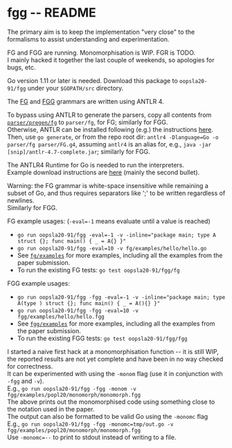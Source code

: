 # fgg -- README

The primary aim is to keep the implementation "very close" to the formalisms
to assist understanding and experimentation.

FG and FGG are running.  Monomorphisation is WIP.  FGR is TODO.  
I mainly hacked it together the last couple of weekends, so apologies for
bugs, etc.

Go version 1.11 or later is needed.  Download this package to `oopsla20-91/fgg` under 
your `$GOPATH/src` directory.

The [FG](https://oopsla20-91/fgg/blob/master/parser/FG.g4) and
[FGG](https://oopsla20-91/fgg/blob/master/parser/FGG.g4) grammars are
written using ANTLR 4.  

To bypass using ANTLR to generate the parsers, copy all contents from
[`parser/pregen/fg`](https://oopsla20-91/fgg/tree/master/parser/pregen/fg)
to `parser/fg`, for FG; similarly for FGG.  
Otherwise, ANTLR can be installed following (e.g.) the instructions
[here](https://blog.gopheracademy.com/advent-2017/parsing-with-antlr4-and-go/).  
Then, use `go generate`, or from the repo root dir: `antlr4 -Dlanguage=Go -o parser/fg parser/FG.g4`,
assuming `antlr4` is an alias for, e.g.,
`java -jar [snip]/antlr-4.7-complete.jar`;
similarly for FGG.

The ANTLR4 Runtime for Go is needed to run the interpreters.  
Example download instructions are
[here](https://github.com/antlr/antlr4/blob/master/doc/go-target.md) (mainly
the second bullet).

Warning: the FG grammar is white-space insensitive while remaining a subset of
Go, and thus requires separators like ';' to be written regardless of
newlines.  
Similarly for FGG.

FG example usages: (`-eval=-1` means evaluate until a value is reached)

- `go run oopsla20-91/fgg -eval=-1 -v -inline="package main; type A struct {}; func main() { _ = A{} }"`
- `go run oopsla20-91/fgg -eval=10 -v fg/examples/hello/hello.go`
- See [`fg/examples`](https://oopsla20-91/fgg/tree/master/fg/examples) for
more examples, including all the examples from the paper submission.
- To run the existing FG tests: `go test oopsla20-91/fgg/fg`

FGG example usages:

- `go run oopsla20-91/fgg -fgg -eval=-1 -v -inline="package main; type A(type ) struct {}; func main() { _ = A(){} }"`
- `go run oopsla20-91/fgg -fgg -eval=10 -v fgg/examples/hello/hello.fgg`
- See [`fgg/examples`](https://oopsla20-91/fgg/tree/master/fgg/examples) for
more examples, including all the examples from the paper submission.
- To run the existing FGG tests: `go test oopsla20-91/fgg/fgg`

I started a naive first hack at a monomorphisation function -- it is still
WIP, the reported results are not yet complete and have been in no way checked
for correctness.  
It can be experimented with using the `-monom` flag (use it in conjunction
with `-fgg` and `-v`).  
E.g., `go run oopsla20-91/fgg -fgg -monom -v fgg/examples/popl20/monomorph/monomorph.fgg`  
The above prints out the monomorphised code using something close to the
notation used in the paper.  
The output can also be formatted to be valid Go using the `-monomc` flag  
E.g., `go run oopsla20-91/fgg -fgg -monomc=tmp/out.go -v fgg/examples/popl20/monomorph/monomorph.fgg`  
Use `-monomc=--` to print to stdout instead of writing to a file.


